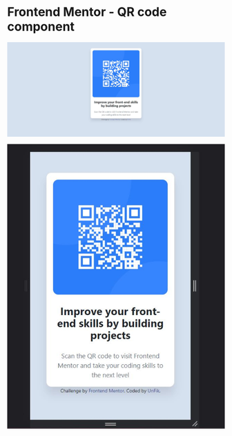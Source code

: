 # Frontend Mentor - QR code component

![Design preview for the QR code component coding challenge](./design/qr-code-desktop.jpg)

![Design Preview for mobile version](./design/qr-code-mobile.jpg)



